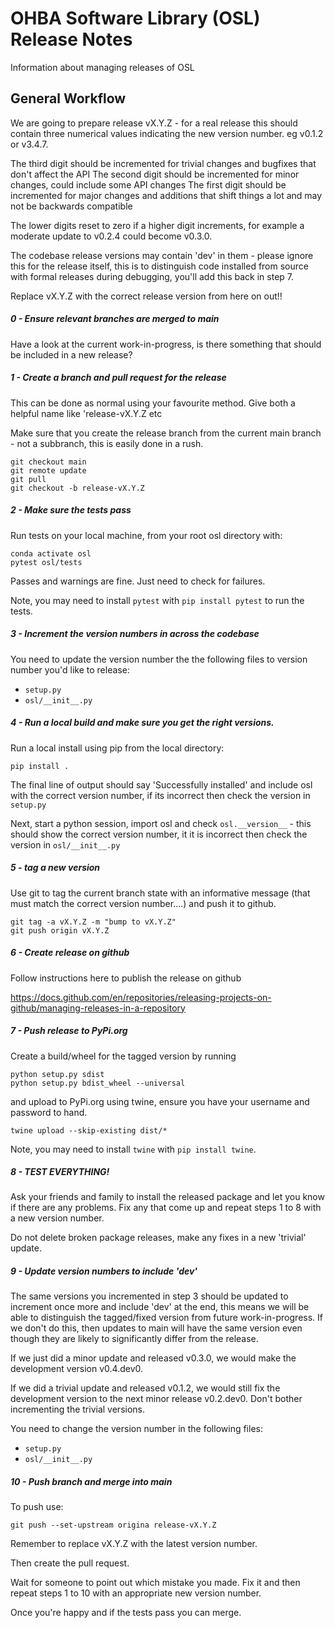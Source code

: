 OHBA Software Library (OSL) Release Notes
=========================================
Information about managing releases of OSL

General Workflow
----------------

We are going to prepare release vX.Y.Z - for a real release this should contain three numerical values indicating the new version number. eg v0.1.2 or v3.4.7.

The third digit should be incremented for trivial changes and bugfixes that don't affect the API
The second digit should be incremented for minor changes, could include some API changes
The first digit should be incremented for major changes and additions that shift things a lot and may not be backwards compatible

The lower digits reset to zero if a higher digit increments, for example a moderate update to v0.2.4 could become v0.3.0.

The codebase release versions may contain 'dev' in them - please ignore this for the release itself, this is to distinguish code installed from source with formal releases during debugging, you'll add this back in step 7.

Replace vX.Y.Z with the correct release version from here on out!!

##### 0 - Ensure relevant branches are merged to main

Have a look at the current work-in-progress, is there something that should be included in a new release?


##### 1 - Create a branch and pull request for the release

This can be done as normal using your favourite method. Give both a helpful name like 'release-vX.Y.Z etc

Make sure that you create the release branch from the current main branch - not a subbranch, this is easily done in a rush.

```
git checkout main
git remote update
git pull
git checkout -b release-vX.Y.Z
```

##### 2 - Make sure the tests pass

Run tests on your local machine, from your root osl directory with:

```
conda activate osl
pytest osl/tests
```

Passes and warnings are fine. Just need to check for failures.

Note, you may need to install `pytest` with `pip install pytest` to run the tests.


##### 3 - Increment the version numbers in across the codebase

You need to update the version number the the following files to version number you'd like to release:

- `setup.py`
- `osl/__init__.py`

##### 4 - Run a local build and make sure you get the right versions.

Run a local install using pip from the local directory:

```
pip install .
```

The final line of output should say 'Successfully installed' and include osl with the correct version number, if its incorrect then check the version in `setup.py`

Next, start a python session, import osl and check `osl.__version__` - this should show the correct version number, it it is incorrect then check the version in `osl/__init__.py`


##### 5 - tag a new version

Use git to tag the current branch state with an informative message (that must match the correct version number....) and push it to github.

```
git tag -a vX.Y.Z -m "bump to vX.Y.Z"
git push origin vX.Y.Z
```

##### 6 - Create release on github

Follow instructions here to publish the release on github

https://docs.github.com/en/repositories/releasing-projects-on-github/managing-releases-in-a-repository

##### 7 - Push release to PyPi.org

Create a build/wheel for the tagged version by running

```
python setup.py sdist
python setup.py bdist_wheel --universal
```

and upload to PyPi.org using twine, ensure you have your username and password to hand.

```
twine upload --skip-existing dist/*
```

Note, you may need to install `twine` with `pip install twine`.

##### 8 - TEST EVERYTHING!

Ask your friends and family to install the released package and let you know if there are any problems. Fix any that come up and repeat steps 1 to 8 with a new version number.

Do not delete broken package releases, make any fixes in a new 'trivial' update.


##### 9 - Update version numbers to include 'dev'

The same versions you incremented in step 3 should be updated to increment once more and include 'dev' at the end, this means we will be able to distinguish the tagged/fixed version from future work-in-progress. If we don't do this, then updates to main will have the same version even though they are likely to significantly differ from the release.

If we just did a minor update and released v0.3.0, we would make the development version v0.4.dev0.

If we did a trivial update and released v0.1.2, we would still fix the development version to the next minor release v0.2.dev0. Don't bother incrementing the trivial versions.

You need to change the version number in the following files:

- `setup.py`
- `osl/__init__.py`

##### 10 - Push branch and merge into main

To push use:

```
git push --set-upstream origina release-vX.Y.Z
```
Remember to replace vX.Y.Z with the latest version number.

Then create the pull request.

Wait for someone to point out which mistake you made. Fix it and then repeat steps 1 to 10 with an appropriate new version number.

Once you're happy and if the tests pass you can merge.
